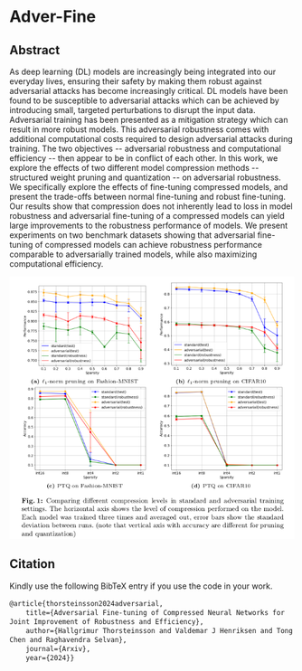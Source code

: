 # Adver-Fine

## Abstract
As deep learning (DL) models are increasingly being integrated into our everyday lives, ensuring their safety by making them robust against adversarial attacks has become increasingly critical. DL models have been found to be susceptible to adversarial attacks which can be achieved by introducing small, targeted perturbations to disrupt the input data. Adversarial training has been presented as a mitigation strategy which can result in more robust models. This adversarial robustness comes with additional computational costs required to design adversarial attacks during training. The two objectives -- adversarial robustness and computational efficiency -- then appear to be in conflict of each other. In this work, we explore the effects of two different model compression methods -- structured weight pruning and quantization -- on adversarial robustness. We specifically explore the effects of fine-tuning compressed models, and present the trade-offs between normal fine-tuning and robust fine-tuning. Our results show that compression does not inherently lead to loss in model robustness and adversarial fine-tuning of a compressed models can yield large improvements to the robustness performance of models. We present experiments on two benchmark datasets showing that adversarial fine-tuning of compressed models can achieve robustness performance comparable to adversarially trained models, while also maximizing computational efficiency.

<p float="left">
  <img src="fig_1.png" width="600" height="" />
</p>

## Citation
Kindly use the following BibTeX entry if you use the code in your work.
```
@article{thorsteinsson2024adversarial,
 	title={Adversarial Fine-tuning of Compressed Neural Networks for Joint Improvement of Robustness and Efficiency},
	author={Hallgrimur Thorsteinsson and Valdemar J Henriksen and Tong Chen and Raghavendra Selvan},
 	journal={Arxiv},
	year={2024}}
```


